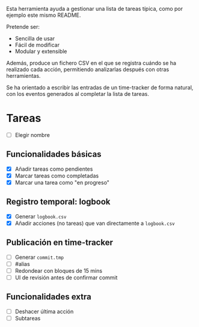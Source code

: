 Esta herramienta ayuda a gestionar una lista de tareas típica, como por ejemplo este mismo README.

Pretende ser:
- Sencilla de usar
- Fácil de modificar
- Modular y extensible

Además, produce un fichero CSV en el que se registra cuándo se ha realizado cada acción, permitiendo analizarlas después con otras herramientas.

Se ha orientado a escribir las entradas de un time-tracker de forma natural, con los eventos generados al completar la lista de tareas.

# Tareas

- [ ] Elegir nombre

## Funcionalidades básicas

- [x] Añadir tareas como pendientes
- [x] Marcar tareas como completadas
- [x] Marcar una tarea como "en progreso"

## Registro temporal: logbook

- [x] Generar `logbook.csv`
- [x] Añadir acciones (no tareas) que van directamente a `logbook.csv`

## Publicación en time-tracker

- [ ] Generar `commit.tmp`
- [ ] #alias
- [ ] Redondear con bloques de 15 mins
- [ ] UI de revisión antes de confirmar commit

## Funcionalidades extra

- [ ] Deshacer última acción
- [ ] Subtareas
